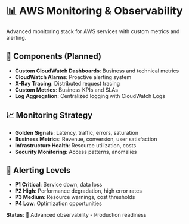 # 📊 AWS Monitoring & Observability

Advanced monitoring stack for AWS services with custom metrics and alerting.

## 🎯 Components (Planned)
- **Custom CloudWatch Dashboards**: Business and technical metrics
- **CloudWatch Alarms**: Proactive alerting system
- **X-Ray Tracing**: Distributed request tracing
- **Custom Metrics**: Business KPIs and SLAs
- **Log Aggregation**: Centralized logging with CloudWatch Logs

## 📈 Monitoring Strategy
- **Golden Signals**: Latency, traffic, errors, saturation
- **Business Metrics**: Revenue, conversion, user satisfaction
- **Infrastructure Health**: Resource utilization, costs
- **Security Monitoring**: Access patterns, anomalies

## 🚨 Alerting Levels
- **P1 Critical**: Service down, data loss
- **P2 High**: Performance degradation, high error rates
- **P3 Medium**: Resource warnings, cost thresholds
- **P4 Low**: Optimization opportunities

**Status**: 📡 Advanced observability - Production readiness
